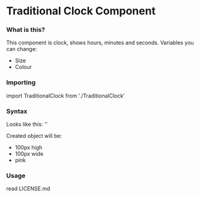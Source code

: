 # Traditional Clock Component

### What is this?

This component is clock, shows hours, minutes and seconds. Variables you can change:

- Size
- Colour

### Importing

import TraditionalClock from './TraditionalClock'

### Syntax
Looks like this:
'<TraditionalClock size='100' colour='pink' />'

Created object will be:

- 100px high
- 100px wide
- pink

### Usage
read LICENSE.md
